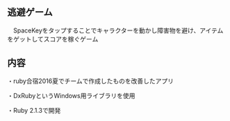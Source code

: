 ## 逃避ゲーム
　SpaceKeyをタップすることでキャラクターを動かし障害物を避け、アイテムをゲットしてスコアを稼ぐゲーム


## 内容
・ruby合宿2016夏でチームで作成したものを改善したアプリ

・DxRubyというWindows用ライブラリを使用

・Ruby 2.1.3で開発

